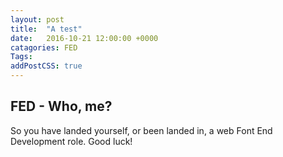 ```yaml
---
layout: post
title:  "A test"
date:   2016-10-21 12:00:00 +0000
catagories: FED
Tags:
addPostCSS: true
---
```


## FED - Who, me?
So you have landed yourself, or been landed in, a web Font End Development role. Good luck!
